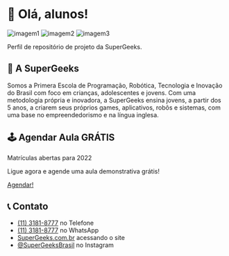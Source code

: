 # 🚀 Olá, alunos!

![imagem1](https://img.shields.io/badge/Alunos-+50.000-white?style=social)
![imagem2](https://img.shields.io/badge/Conteúdos-5.000+-f02929?style=social)
![imagem3](https://img.shields.io/badge/Unidades-70+-f02929?style=social)

Perfil de repositório de projeto da SuperGeeks.

## 📕 A SuperGeeks

Somos a Primera Escola de Programação, Robótica, Tecnologia e Inovação do Brasil com foco em crianças, adolescentes e jovens. Com uma metodologia própria e inovadora, a SuperGeeks ensina jovens, a partir dos 5 anos, a criarem seus próprios games, aplicativos, robôs e sistemas, com uma base no empreendedorismo e na língua inglesa.

## 🕹 Agendar Aula GRÁTIS

Matrículas abertas para 2022

Ligue agora e agende uma aula demonstrativa grátis!

[Agendar!](https://supergeeks.com.br/)


## 📞 Contato

* [(11) 3181-8777](http://1131818777) no Telefone
* [(11) 3181-8777](https://api.whatsapp.com/send?phone=551131818777) no WhatsApp
* [SuperGeeks.com.br](https://supergeeks.com.br/) acessando o site
* [@SuperGeeksBrasil](https://www.instagram.com/supergeeksbrasil/?hl=pt) no Instagram

